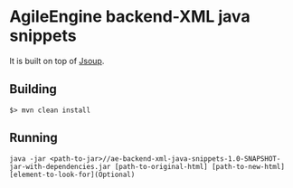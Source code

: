 # AgileEngine backend-XML java snippets

It is built on top of [Jsoup](https://jsoup.org/).

Building
--------
	$> mvn clean install

Running
-------

    java -jar <path-to-jar>//ae-backend-xml-java-snippets-1.0-SNAPSHOT-jar-with-dependencies.jar [path-to-original-html] [path-to-new-html] [element-to-look-for](Optional)